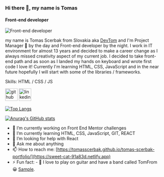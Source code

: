 ### Hi there 👋, my name is Tomas
#### Front-end developer
![Front-end developer](https://pratikjagrut.dev/img/git/github.png)

my name is Tomas Scerbak from Slovakia aka [DevTom](https://github.com/TomasScerbak) and I'm Project Manager :see_no_evil: by the day and Front-end developer by the night. I work in IT environment for almost 13 years and decided to make a career change as I always missed creativity aspect of my current job. I decided to take front-end path and as soon as I landed my hands on keyboard and wrote first code I love it! Currently I'm learning HTML, CSS, JavaScript and in the near future hopefully I will start with some of the libraries / frameworks.

Skills: HTML / CSS / JS

[<img src='https://cdn.jsdelivr.net/npm/simple-icons@3.0.1/icons/github.svg' alt='github' height='40' fill='white'>](https://github.com/TomasScerbak)  [<img src='https://cdn.jsdelivr.net/npm/simple-icons@3.0.1/icons/linkedin.svg' alt='linkedin' height='40'>](https://www.linkedin.com/in/tomáš-ščerbák-54422765//)  

[![Top Langs](https://github-readme-stats.vercel.app/api/top-langs/?username=TomasScerbak)](https://github.com/anuraghazra/github-readme-stats)

[![Anurag's GitHub stats](https://github-readme-stats.vercel.app/api?username=TomasScerbak)](https://github.com/anuraghazra/github-readme-stats)


- 🔭 I’m currently working on Front End Mentor challenges
- 🌱 I’m currently learning HTML, CSS, JavaScript, GIT, REACT
- 🤔 I’m looking for help with React
- 💬 Ask me about anything
- 📫 How to reach me: [https://tomasscerbak.github.io/tomas-scerbak-portfolio/](https://sweet-cat-91a83d.netlify.app)
- ⚡ Fun fact: - 🎸 I love to play on guitar and have a band called TomFrom 😀 [Sample](https://www.youtube.com/watch?v=OyTDlOezZGw).
